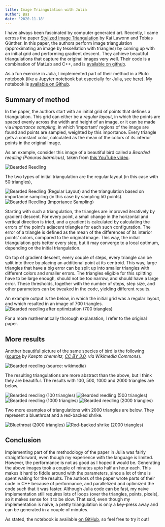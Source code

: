 ```yaml
---
title: Image Triangulation with Julia
author: Bas
date: '2020-11-18'
---
```


I have always been fascinated by computer generated art. Recently, I came across the paper [Stylized Image Triangulation](https://cgl.ethz.ch/Downloads/Publications/Papers/2018/Law18a/Law18a.pdf) by Kai Lawonn and Tobias Günther. In this paper, the authors perform image triangulation (approximating an image by tessellation with triangles) by coming up with an initial grid and performing gradient descent. They achieve beautiful triangulations that capture the original images very well. Their code is a combination of MatLab and C++, and is [available on github](https://github.com/tobguent/image-triangulation).
  
As a fun exercise in Julia, I implemented part of their method in a Pluto notebook (like a Jupyter notebook but especially for Julia, see [here](https://github.com/fonsp/Pluto.jl)). My notebook is [available on Github](https://github.com/basjacobs93/image_triangulation).  

## Summary of method
In the paper, the authors start with an initial grid of points that defines a triangulation. This grid can either be a _regular layout_, in which the points are spaced evenly across the width and height of an image, or it can be made via _importance sampling_, in which 'important' regions of the image are found and points are sampled, weighted by this importance. Every triangle gets a constant color, calculated as the mean of the colors of its interior points in the original image.

As an example, consider this image of a beautiful bird called a _Bearded reedling (Panurus biarmicus)_, taken from [this YouTube video](https://www.youtube.com/watch?v=i8YPjJSuse0).

![Bearded Reedling](/post/2020-11-18-image-triangulation-with-julia/baardman_2.png)

The two types of initial triangulation are the regular layout (in this case with 50 triangles),

![Bearded Reedling (Regular Layout)](/post/2020-11-18-image-triangulation-with-julia/baardman_2_regular_layout.png)
and the triangulation based on importance sampling (in this case by sampling 50 points).
![Bearded Reedling (Importance Sampling)](/post/2020-11-18-image-triangulation-with-julia/baardman_2_importance_sampling.png)

Starting with such a triangulation, the triangles are improved iteratively by gradient descent. For every point, a small change in the horizontal and vertical direction is tried, and a gradient is calculated by calculating the errors of the point's adjacent triangles for each such configuration. The error of a triangle is defined as the mean of the differences of its interior points' colors, compared to the original image. This way, the initial triangulation gets better every step, but it may converge to a local optimum, depending on the initial triangulation.  

On top of gradient descent, every couple of steps, every triangle can be split into three by placing an additional point at its centroid. This way, large triangles that have a big error can be split up into smaller triangles with different colors and smaller errors. The triangles eligible for this splitting have to be large enough, should not be too narrow, and should have a large error. These thresholds, together with the number of steps, step size, and other parameters can be tweaked in the code, yielding different results.  

An example output is the below, in which the initial grid was a regular layout, and which resulted in an image of 700 triangles.
![Bearded reedling after optimization (700 triangles)](/post/2020-11-18-image-triangulation-with-julia/baardman_2_700.png)

For a more mathematically thorough explanation, I refer to the original paper.  


## More results

Another beautiful picture of the same species of bird is the following ([source](https://commons.wikimedia.org/wiki/File:Bartmeise(Cropped)_by_Wolfram_Riech.jpg) by _Kaeptn chemnitz, [CC BY 3.0](https://creativecommons.org/licenses/by/3.0), via Wikimedia Commons_).

![Bearded reedling (source: wikimedia)](/post/2020-11-18-image-triangulation-with-julia/baardman.png)

The resulting triangulations are more abstract than the above, but I think they are beautiful. The results with 100, 500, 1000 and 2000 triangles are below.

![Bearded reedling (100 triangles)](/post/2020-11-18-image-triangulation-with-julia/baardman_100.png)
![Bearded reedling (500 triangles)](/post/2020-11-18-image-triangulation-with-julia/baardman_500.png)
![Bearded reedling (1000 triangles)](/post/2020-11-18-image-triangulation-with-julia/baardman_imp_1000.png)
![Bearded reedling (2000 triangles)](/post/2020-11-18-image-triangulation-with-julia/baardman_2000.png)

Two more examples of triangulations with 2000 triangles are below. They represent a bluethroat and a red-backed shrike.

![Bluethroat (2000 triangles)](/post/2020-11-18-image-triangulation-with-julia/blauwborst_2000.png)
![Red-backed shrike (2000 triangles)](/post/2020-11-18-image-triangulation-with-julia/klauwier_2000.png)

## Conclusion

Implementing part of the methodology of the paper in Julia was fairly straightforward, even though my experience with the language is limited. However, the performance is not as good as I hoped it would be. Generating the above images took a couple of minutes upto half an hour each. This makes it hard to fiddle around with the parameters, since a lot of time is spent waiting for the results. The authors of the paper wrote parts of their code in C++ because of performance, and parallelized and optimized the code such that it was faster. Although Julia code can be fast, my naive implementation still requires lots of loops (over the triangles, points, pixels), so it makes sense for it to be slow. That said, even though my implementation is naive, a pretty triangulation is only a key-press away and can be generated in a couple of minutes.  

As stated, the notebook is available [on GitHub](https://github.com/tobguent/image-triangulation), so feel free to try it out!

